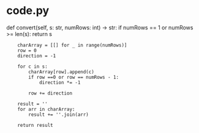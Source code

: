 # code.py
  def convert(self, s: str, numRows: int) -> str:
        if numRows == 1 or numRows >= len(s):
            return s
        
        charArray = [[] for _ in range(numRows)]
        row = 0
        direction = -1
        
        for c in s:
            charArray[row].append(c)
            if row ==0 or row == numRows - 1:
                direction *= -1
            
            row += direction
            
        result = ''
        for arr in charArray:
            result += ''.join(arr)
            
        return result
